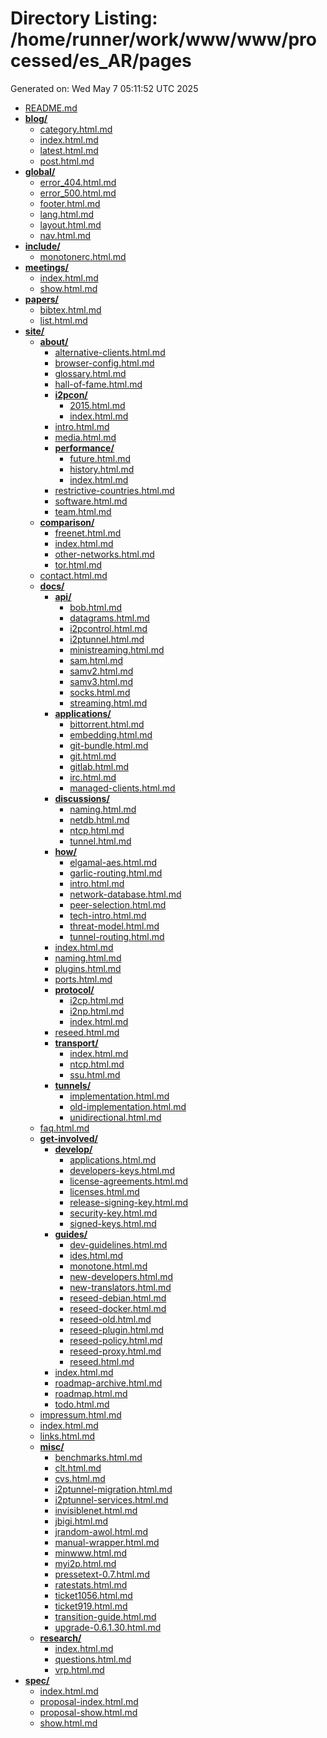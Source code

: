 # Directory Listing: /home/runner/work/www/www/processed/es_AR/pages
Generated on: Wed May  7 05:11:52 UTC 2025

- [README.md](README.md)
- **[blog/](blog/)**
  - [category.html.md](blog/category.html.md)
  - [index.html.md](blog/index.html.md)
  - [latest.html.md](blog/latest.html.md)
  - [post.html.md](blog/post.html.md)
- **[global/](global/)**
  - [error_404.html.md](global/error_404.html.md)
  - [error_500.html.md](global/error_500.html.md)
  - [footer.html.md](global/footer.html.md)
  - [lang.html.md](global/lang.html.md)
  - [layout.html.md](global/layout.html.md)
  - [nav.html.md](global/nav.html.md)
- **[include/](include/)**
  - [monotonerc.html.md](include/monotonerc.html.md)
- **[meetings/](meetings/)**
  - [index.html.md](meetings/index.html.md)
  - [show.html.md](meetings/show.html.md)
- **[papers/](papers/)**
  - [bibtex.html.md](papers/bibtex.html.md)
  - [list.html.md](papers/list.html.md)
- **[site/](site/)**
  - **[about/](site/about/)**
    - [alternative-clients.html.md](site/about/alternative-clients.html.md)
    - [browser-config.html.md](site/about/browser-config.html.md)
    - [glossary.html.md](site/about/glossary.html.md)
    - [hall-of-fame.html.md](site/about/hall-of-fame.html.md)
    - **[i2pcon/](site/about/i2pcon/)**
      - [2015.html.md](site/about/i2pcon/2015.html.md)
      - [index.html.md](site/about/i2pcon/index.html.md)
    - [intro.html.md](site/about/intro.html.md)
    - [media.html.md](site/about/media.html.md)
    - **[performance/](site/about/performance/)**
      - [future.html.md](site/about/performance/future.html.md)
      - [history.html.md](site/about/performance/history.html.md)
      - [index.html.md](site/about/performance/index.html.md)
    - [restrictive-countries.html.md](site/about/restrictive-countries.html.md)
    - [software.html.md](site/about/software.html.md)
    - [team.html.md](site/about/team.html.md)
  - **[comparison/](site/comparison/)**
    - [freenet.html.md](site/comparison/freenet.html.md)
    - [index.html.md](site/comparison/index.html.md)
    - [other-networks.html.md](site/comparison/other-networks.html.md)
    - [tor.html.md](site/comparison/tor.html.md)
  - [contact.html.md](site/contact.html.md)
  - **[docs/](site/docs/)**
    - **[api/](site/docs/api/)**
      - [bob.html.md](site/docs/api/bob.html.md)
      - [datagrams.html.md](site/docs/api/datagrams.html.md)
      - [i2pcontrol.html.md](site/docs/api/i2pcontrol.html.md)
      - [i2ptunnel.html.md](site/docs/api/i2ptunnel.html.md)
      - [ministreaming.html.md](site/docs/api/ministreaming.html.md)
      - [sam.html.md](site/docs/api/sam.html.md)
      - [samv2.html.md](site/docs/api/samv2.html.md)
      - [samv3.html.md](site/docs/api/samv3.html.md)
      - [socks.html.md](site/docs/api/socks.html.md)
      - [streaming.html.md](site/docs/api/streaming.html.md)
    - **[applications/](site/docs/applications/)**
      - [bittorrent.html.md](site/docs/applications/bittorrent.html.md)
      - [embedding.html.md](site/docs/applications/embedding.html.md)
      - [git-bundle.html.md](site/docs/applications/git-bundle.html.md)
      - [git.html.md](site/docs/applications/git.html.md)
      - [gitlab.html.md](site/docs/applications/gitlab.html.md)
      - [irc.html.md](site/docs/applications/irc.html.md)
      - [managed-clients.html.md](site/docs/applications/managed-clients.html.md)
    - **[discussions/](site/docs/discussions/)**
      - [naming.html.md](site/docs/discussions/naming.html.md)
      - [netdb.html.md](site/docs/discussions/netdb.html.md)
      - [ntcp.html.md](site/docs/discussions/ntcp.html.md)
      - [tunnel.html.md](site/docs/discussions/tunnel.html.md)
    - **[how/](site/docs/how/)**
      - [elgamal-aes.html.md](site/docs/how/elgamal-aes.html.md)
      - [garlic-routing.html.md](site/docs/how/garlic-routing.html.md)
      - [intro.html.md](site/docs/how/intro.html.md)
      - [network-database.html.md](site/docs/how/network-database.html.md)
      - [peer-selection.html.md](site/docs/how/peer-selection.html.md)
      - [tech-intro.html.md](site/docs/how/tech-intro.html.md)
      - [threat-model.html.md](site/docs/how/threat-model.html.md)
      - [tunnel-routing.html.md](site/docs/how/tunnel-routing.html.md)
    - [index.html.md](site/docs/index.html.md)
    - [naming.html.md](site/docs/naming.html.md)
    - [plugins.html.md](site/docs/plugins.html.md)
    - [ports.html.md](site/docs/ports.html.md)
    - **[protocol/](site/docs/protocol/)**
      - [i2cp.html.md](site/docs/protocol/i2cp.html.md)
      - [i2np.html.md](site/docs/protocol/i2np.html.md)
      - [index.html.md](site/docs/protocol/index.html.md)
    - [reseed.html.md](site/docs/reseed.html.md)
    - **[transport/](site/docs/transport/)**
      - [index.html.md](site/docs/transport/index.html.md)
      - [ntcp.html.md](site/docs/transport/ntcp.html.md)
      - [ssu.html.md](site/docs/transport/ssu.html.md)
    - **[tunnels/](site/docs/tunnels/)**
      - [implementation.html.md](site/docs/tunnels/implementation.html.md)
      - [old-implementation.html.md](site/docs/tunnels/old-implementation.html.md)
      - [unidirectional.html.md](site/docs/tunnels/unidirectional.html.md)
  - [faq.html.md](site/faq.html.md)
  - **[get-involved/](site/get-involved/)**
    - **[develop/](site/get-involved/develop/)**
      - [applications.html.md](site/get-involved/develop/applications.html.md)
      - [developers-keys.html.md](site/get-involved/develop/developers-keys.html.md)
      - [license-agreements.html.md](site/get-involved/develop/license-agreements.html.md)
      - [licenses.html.md](site/get-involved/develop/licenses.html.md)
      - [release-signing-key.html.md](site/get-involved/develop/release-signing-key.html.md)
      - [security-key.html.md](site/get-involved/develop/security-key.html.md)
      - [signed-keys.html.md](site/get-involved/develop/signed-keys.html.md)
    - **[guides/](site/get-involved/guides/)**
      - [dev-guidelines.html.md](site/get-involved/guides/dev-guidelines.html.md)
      - [ides.html.md](site/get-involved/guides/ides.html.md)
      - [monotone.html.md](site/get-involved/guides/monotone.html.md)
      - [new-developers.html.md](site/get-involved/guides/new-developers.html.md)
      - [new-translators.html.md](site/get-involved/guides/new-translators.html.md)
      - [reseed-debian.html.md](site/get-involved/guides/reseed-debian.html.md)
      - [reseed-docker.html.md](site/get-involved/guides/reseed-docker.html.md)
      - [reseed-old.html.md](site/get-involved/guides/reseed-old.html.md)
      - [reseed-plugin.html.md](site/get-involved/guides/reseed-plugin.html.md)
      - [reseed-policy.html.md](site/get-involved/guides/reseed-policy.html.md)
      - [reseed-proxy.html.md](site/get-involved/guides/reseed-proxy.html.md)
      - [reseed.html.md](site/get-involved/guides/reseed.html.md)
    - [index.html.md](site/get-involved/index.html.md)
    - [roadmap-archive.html.md](site/get-involved/roadmap-archive.html.md)
    - [roadmap.html.md](site/get-involved/roadmap.html.md)
    - [todo.html.md](site/get-involved/todo.html.md)
  - [impressum.html.md](site/impressum.html.md)
  - [index.html.md](site/index.html.md)
  - [links.html.md](site/links.html.md)
  - **[misc/](site/misc/)**
    - [benchmarks.html.md](site/misc/benchmarks.html.md)
    - [clt.html.md](site/misc/clt.html.md)
    - [cvs.html.md](site/misc/cvs.html.md)
    - [i2ptunnel-migration.html.md](site/misc/i2ptunnel-migration.html.md)
    - [i2ptunnel-services.html.md](site/misc/i2ptunnel-services.html.md)
    - [invisiblenet.html.md](site/misc/invisiblenet.html.md)
    - [jbigi.html.md](site/misc/jbigi.html.md)
    - [jrandom-awol.html.md](site/misc/jrandom-awol.html.md)
    - [manual-wrapper.html.md](site/misc/manual-wrapper.html.md)
    - [minwww.html.md](site/misc/minwww.html.md)
    - [myi2p.html.md](site/misc/myi2p.html.md)
    - [pressetext-0.7.html.md](site/misc/pressetext-0.7.html.md)
    - [ratestats.html.md](site/misc/ratestats.html.md)
    - [ticket1056.html.md](site/misc/ticket1056.html.md)
    - [ticket919.html.md](site/misc/ticket919.html.md)
    - [transition-guide.html.md](site/misc/transition-guide.html.md)
    - [upgrade-0.6.1.30.html.md](site/misc/upgrade-0.6.1.30.html.md)
  - **[research/](site/research/)**
    - [index.html.md](site/research/index.html.md)
    - [questions.html.md](site/research/questions.html.md)
    - [vrp.html.md](site/research/vrp.html.md)
- **[spec/](spec/)**
  - [index.html.md](spec/index.html.md)
  - [proposal-index.html.md](spec/proposal-index.html.md)
  - [proposal-show.html.md](spec/proposal-show.html.md)
  - [show.html.md](spec/show.html.md)
